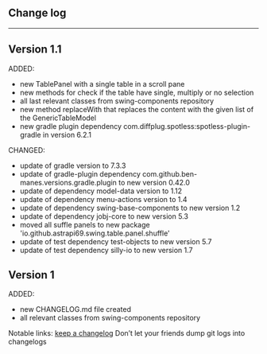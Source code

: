 ## Change log
----------------------

Version 1.1
-------------

ADDED:

- new TablePanel with a single table in a scroll pane
- new methods for check if the table have single, multiply or no selection
- all last relevant classes from swing-components repository
- new method replaceWith that replaces the content with the given list of the GenericTableModel
- new gradle plugin dependency com.diffplug.spotless:spotless-plugin-gradle in version 6.2.1

CHANGED:

- update of gradle version to 7.3.3
- update of gradle-plugin dependency com.github.ben-manes.versions.gradle.plugin to new version 0.42.0
- update of dependency model-data version to 1.12
- update of dependency menu-actions version to 1.4
- update of dependency swing-base-components to new version 1.2
- update of dependency jobj-core to new version 5.3
- moved all suffle panels to new package 'io.github.astrapi69.swing.table.panel.shuffle'
- update of test dependency test-objects to new version 5.7
- update of test dependency silly-io to new version 1.7

Version 1
-------------

ADDED:

- new CHANGELOG.md file created
- all relevant classes from swing-components repository

Notable links:
[keep a changelog](http://keepachangelog.com/en/1.0.0/) Don’t let your friends dump git logs into changelogs
